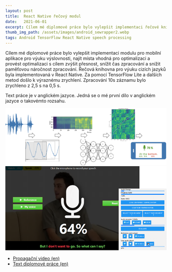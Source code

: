 ```yaml
---
layout: post
title:  React Native řečový modul
date:   2021-06-01
excerpt: Cílem mé diplomové práce bylo vylepšit implementaci řečové knihovny pro výuku cizích jazyků. Knihovna byla implementovaná v React Native. Za pomocí TensorFlow Lite a dalších metod došlo k výraznému zrychlení.
thumb_img_path: /assets/images/android_sewrapper2.webp
tags: Android TensorFlow React Native speech processing
---
```


Cílem mé diplomové práce bylo vylepšit implementaci modulu pro mobilní aplikace pro výuku výslovnosti,
najít místa vhodná pro optimalizaci a provést optimalizaci s cílem zvýšit přesnost, snížit
čas zpracování a snížit paměťovou náročnost zpracování. Řečová knihovna pro výuku cizích jazyků byla implementovaná v React Native. Za pomocí TensorFlow Lite a dalších metod došlo k výraznému zrychlení. Zpracování 10s záznamu bylo zrychleno z 2,5 s na 0,5 s.

Text práce je v anglickém jazyce. Jedná se o mé první dílo v anglickém jazyce o takovémto rozsahu.

![Processing pipeline](/assets/images/android_sewrapper2.webp)
![Screenshot of Reat Native wrapper](/assets/images/android_sewrapper1.webp)

- [Propagační video (en)](https://youtu.be/ZihwR80aU_U)
- [Text diplomové práce (en)](https://www.fit.vut.cz/study/thesis-file/23944/23944.pdf)
